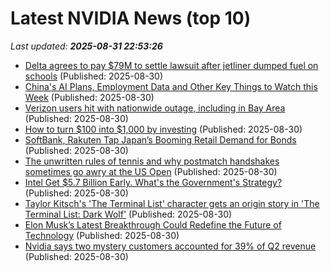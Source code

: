 # Latest NVIDIA News (top 10)
_Last updated: **2025-08-31 22:53:26**_

- [Delta agrees to pay $79M to settle lawsuit after jetliner dumped fuel on schools](https://biztoc.com/x/5c43ff9fe0a16d59) (Published: 2025-08-30)
- [China's AI Plans, Employment Data and Other Key Things to Watch this Week](https://www.barchart.com/story/news/34508193/china-s-ai-plans-employment-data-and-other-key-things-to-watch-this-week) (Published: 2025-08-30)
- [Verizon users hit with nationwide outage, including in Bay Area](https://biztoc.com/x/a2173061dc77f3d0) (Published: 2025-08-30)
- [How to turn $100 into $1,000 by investing](https://www.fool.com.au/2025/08/31/how-to-turn-100-into-1000-by-investing/) (Published: 2025-08-30)
- [SoftBank, Rakuten Tap Japan’s Booming Retail Demand for Bonds](https://biztoc.com/x/e5eecad50578cf8c) (Published: 2025-08-30)
- [The unwritten rules of tennis and why postmatch handshakes sometimes go awry at the US Open](https://biztoc.com/x/c79ffb9482e1c46f) (Published: 2025-08-30)
- [Intel Get $5.7 Billion Early. What's the Government's Strategy?](https://hardware.slashdot.org/story/25/08/30/2144210/intel-get-57-billion-early-whats-the-governments-strategy) (Published: 2025-08-30)
- [Taylor Kitsch's 'The Terminal List' character gets an origin story in 'The Terminal List: Dark Wolf'](https://biztoc.com/x/ccec175940b30596) (Published: 2025-08-30)
- [Elon Musk’s Latest Breakthrough Could Redefine the Future of Technology](https://www.globenewswire.com/news-release/2025/08/30/3141894/0/en/Elon-Musk-s-Latest-Breakthrough-Could-Redefine-the-Future-of-Technology.html) (Published: 2025-08-30)
- [Nvidia says two mystery customers accounted for 39% of Q2 revenue](https://biztoc.com/x/7f3bcbff1845592a) (Published: 2025-08-30)
